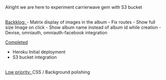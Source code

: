 Alright we are here to experiment carrierwave gem with S3 bucket

<br>
<u> Backklog: </u>
- Matrix display of images in the album
- Fix routes
- Show full size Image on click
- Show album name instead of album id while creation
- Devise, omniauth, omniauth-facebook integration


<br>

<u> Completed </u>
- Heroku Initial deployment 
- S3 bucket integration 

<br>
<u> Low priority: </u>
CSS / Background polishing
